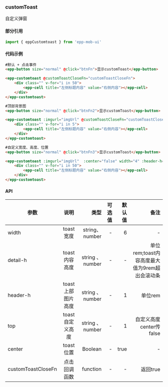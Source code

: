 ### customToast
自定义弹窗
#### 部分引用
``` js
import { eppCustomtoast } from 'epp-mob-ui'
```
#### 代码示例
```html
#默认 + 点击事件
<epp-button size="normal" @click="btnFn">显示customToast</epp-button>

<epp-customtoast @customToastCloseFn="customToastCloseFn">
    <div class="" v-for="i in 50">
        <epp-cell title="左侧标题内容" value="右侧内容"></epp-cell>
    </div>
</epp-customtoast>
```
```html
#顶部背景图
<epp-button size="normal" @click="btnFn2">显示customToast</epp-button>

<epp-customtoast :imgurl="imgUrl" @customToastCloseFn="customToastCloseFn2">
    <div class="" v-for="i in 5">
        <epp-cell title="左侧标题内容" value="右侧内容"></epp-cell>
    </div>
</epp-customtoast>
```
```html
#自定义宽度、高度、位置
<epp-button size="normal" @click="btnFn3">显示customToast</epp-button>

<epp-customtoast :imgurl="imgUrl"  :center="false" width="4" :header-h="2" :detail-h="5" :top="1" @customToastCloseFn="customToastCloseFn3">
    <div class="" v-for="i in 50">
        <epp-cell title="左侧标题内容" value="右侧内容"></epp-cell>
    </div>
</epp-customtoast>
```

#### API

| 参数        |    说明   |     类型 |         可选值            | 默认值    |  备注 |
| -----------| :-------: |  -----: | -----------------------: |  -----:  | --:  |
| width |  toast宽度 |string、number|   -         | 6      |  -   |单位rem
| detail-h|   toast内容高度   |  string 、number |   -                       |  - | 单位rem;toast内容高度最大值为9rem超出会滚动条  |
| header-h|   toast上部图片高度 |  string 、 number |  -  |  1 |  单位rem  |
| top   |   toast自定义高度 |  string 、 number |   -     | 1   |  自定义高度 center传false |
| center   |   toast位置 |  Boolean |   -     | true   | - |
| customToastCloseFn   |   点击回调函数 | function |   -     | -  |   返回true |
